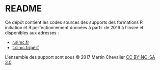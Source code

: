 # README

Ce dépôt contient les codes sources des supports des formations R initiation et R perfectionnement données à partir de 2016 à l'Insee et disponibles aux adresses : 

- [r.slmc.fr](http://r.slmc.fr)
- [t.slmc.fr/perf](http://t.slmc.fr/perf)

L'ensemble des support sont sous &copy; 2017 Martin Chevalier [CC BY-NC-SA 3.0](https://creativecommons.org/licenses/by-nc-sa/3.0/fr).